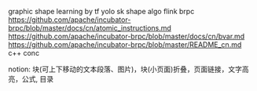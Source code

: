 graphic shape learning by tf yolo
sk shape
algo
flink
brpc
  https://github.com/apache/incubator-brpc/blob/master/docs/cn/atomic_instructions.md
  https://github.com/apache/incubator-brpc/blob/master/docs/cn/bvar.md
  https://github.com/apache/incubator-brpc/blob/master/README_cn.md
c++ conc

notion: 块(可上下移动的文本段落、图片)，块(小页面)折叠，页面链接，文字高亮，公式, 目录